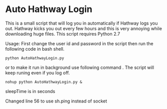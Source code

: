 # Auto Hathway Login 

This is a small script that will log you in automatically if Hathway logs you out. Hathway kicks you out every few hours and this is very annoying while downloading huge files. This script requires Python 2.7

Usage:
First change the user id and password in the script then run the following code in bash shell.

```
python AutoHathwayLogin.py

```

or to make it run in background use following command . The script will keep runing even if you log off. 
```
nohup python AutoHathwayLogin.py &
```
 sleepTime is in seconds

Changed line 56 to use sh.ping instead of socket
